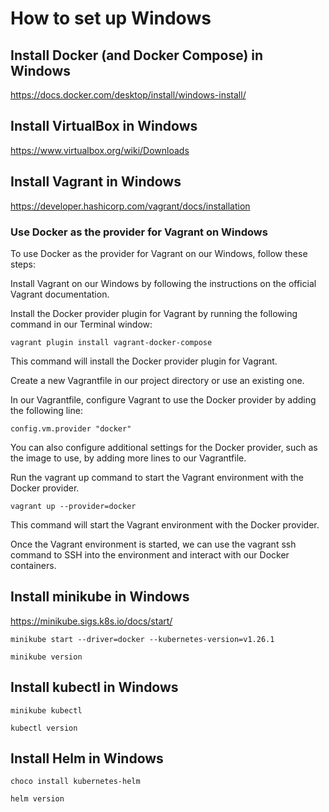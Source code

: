 # How to set up Windows

## Install Docker (and Docker Compose) in Windows

<https://docs.docker.com/desktop/install/windows-install/>

## Install VirtualBox in Windows

<https://www.virtualbox.org/wiki/Downloads>

## Install Vagrant in Windows

<https://developer.hashicorp.com/vagrant/docs/installation>

### Use Docker as the provider for Vagrant on Windows

To use Docker as the provider for Vagrant on our Windows, follow these steps:

Install Vagrant on our Windows by following the instructions on the official Vagrant documentation.

Install the Docker provider plugin for Vagrant by running the following command in our Terminal window:

`vagrant plugin install vagrant-docker-compose`

This command will install the Docker provider plugin for Vagrant.

Create a new Vagrantfile in our project directory or use an existing one.

In our Vagrantfile, configure Vagrant to use the Docker provider by adding the following line:

`config.vm.provider "docker"`

You can also configure additional settings for the Docker provider, such as the image to use, by adding more lines to our Vagrantfile.

Run the vagrant up command to start the Vagrant environment with the Docker provider.

`vagrant up --provider=docker`

This command will start the Vagrant environment with the Docker provider.

Once the Vagrant environment is started, we can use the vagrant ssh command to SSH into the environment and interact with our Docker containers.

## Install minikube in Windows

<https://minikube.sigs.k8s.io/docs/start/>

```dos
minikube start --driver=docker --kubernetes-version=v1.26.1

minikube version
```

## Install kubectl in Windows

```dos
minikube kubectl

kubectl version
```

## Install Helm in Windows

```dos
choco install kubernetes-helm

helm version
```
